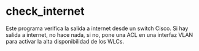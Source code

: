 # check_internet
Este programa verifica la salida a internet desde un switch Cisco.
Si hay salida a internet, no hace nada, si no, pone una ACL en una interfaz VLAN para activar la alta disponibilidad de los WLCs.
